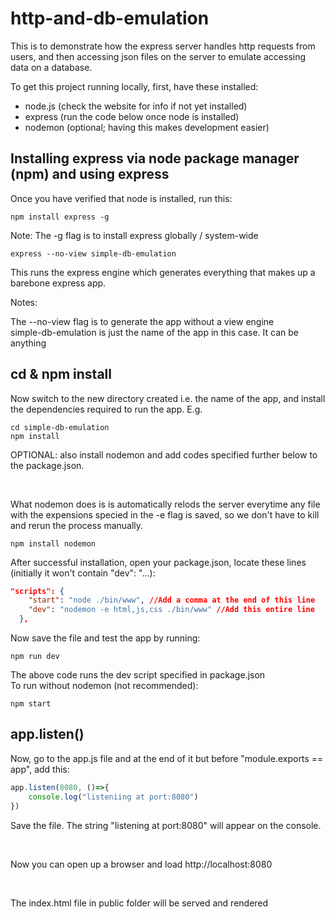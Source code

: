 # http-and-db-emulation

This is to demonstrate how the express server handles http requests from users, and then accessing json files on the server to emulate accessing data on a database.

To get this project running locally, first, have these installed:
- node.js (check the website for info if not yet installed)
- express (run the code below once node is installed)
- nodemon (optional; having this makes development easier)

## Installing express via node package manager (npm) and using express

Once you have verified that node is installed, run this:

```
npm install express -g
```

Note: The -g flag is to install express globally / system-wide

```
express --no-view simple-db-emulation
```

This runs the express engine which generates everything that makes up a barebone express app.<br>

Notes: <br>

The --no-view flag is to generate the app without a view engine<br>
simple-db-emulation is just the name of the app in this case. It can be anything <br>

## cd & npm install

Now switch to the new directory created i.e. the name of the app, and install the dependencies required to run the app. E.g.

```
cd simple-db-emulation
npm install
```

OPTIONAL: also install nodemon and add codes specified further below to the package.json.

<br>

What nodemon does is is automatically relods the server everytime any file with the expensions specied in the -e flag is saved, so we don't have to kill and rerun the process manually.

```
npm install nodemon
```

After successful installation, open your package.json, locate these lines (initially it won't contain "dev": "...):

```json
"scripts": {
    "start": "node ./bin/www", //Add a comma at the end of this line
    "dev": "nodemon -e html,js,css ./bin/www" //Add this entire line
  },
```

Now save the file and test the app by running:

```
npm run dev
```

The above code runs the dev script specified in package.json
<br>
To run without nodemon (not recommended):

```
npm start
```

## app.listen()

Now, go to the app.js file and at the end of it but before "module.exports == app", add this:

```javascript
app.listen(8080, ()=>{
    console.log("listeniing at port:8080")
})
```

Save the file. The string "listening at port:8080" will appear on the console.

<br>

Now you can open up a browser and load http://localhost:8080

<br>

The index.html file in public folder will be served and rendered
